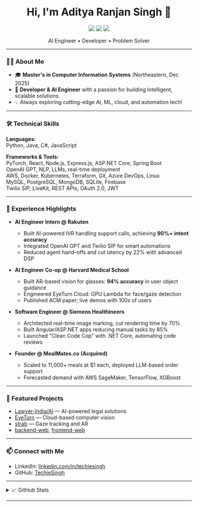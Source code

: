 <!-- Profile README for TechieSingh (Aditya Ranjan Singh) -->

<h1 align="center">Hi, I'm Aditya Ranjan Singh 👋</h1>
<p align="center">
  <a href="mailto:singh.adityara@northeastern.edu"><img src="https://img.shields.io/badge/Email-blue?style=flat&logo=gmail" /></a>
  <a href="https://linkedin.com/in/techiesingh"><img src="https://img.shields.io/badge/LinkedIn-blue?style=flat&logo=linkedin" /></a>
  <a href="https://github.com/TechieSingh"><img src="https://img.shields.io/badge/GitHub-181717?style=flat&logo=github&logoColor=white" /></a>
</p>
<p align="center">AI Engineer • Developer • Problem Solver</p>

---

### 🧑‍💻 About Me

- 🎓 **Master's in Computer Information Systems** (Northeastern, Dec 2025)  
- 🧠 **Developer & AI Engineer** with a passion for building intelligent, scalable solutions.
- 💡 Always exploring cutting-edge AI, ML, cloud, and automation tech!

---

### 🛠️ Technical Skills

**Languages:**  
Python, Java, C#, JavaScript

**Frameworks & Tools:**  
PyTorch, React, Node.js, Express.js, ASP.NET Core, Spring Boot  
OpenAI GPT, NLP, LLMs, real-time deployment  
AWS, Docker, Kubernetes, Terraform, Git, Azure DevOps, Linux  
MySQL, PostgreSQL, MongoDB, SQLite, Firebase  
Twilio SIP, LiveKit, REST APIs, OAuth 2.0, JWT

---

### 🚀 Experience Highlights

- **AI Engineer Intern @ Rakuten**  
  - Built AI-powered IVR handling support calls, achieving **90%+ intent accuracy**
  - Integrated OpenAI GPT and Twilio SIP for smart automations
  - Reduced agent hand-offs and cut latency by 22% with advanced DSP

- **AI Engineer Co-op @ Harvard Medical School**  
  - Built AR-based vision for glasses: **94% accuracy** in user object guidance
  - Engineered EyeTurn Cloud: GPU Lambda for face/gaze detection
  - Published ACM paper; live demos with 100s of users

- **Software Engineer @ Siemens Healthineers**  
  - Architected real-time image marking, cut rendering time by 70%
  - Built Angular/ASP.NET apps reducing manual tasks by 85%
  - Launched "Clean Code Cop" with .NET Core, automating code reviews

- **Founder @ MealMates.co (Acquired)**  
  - Scaled to 11,000+ meals at $1 each, deployed LLM-based order support
  - Forecasted demand with AWS SageMaker, TensorFlow, XGBoost

---

### 🌟 Featured Projects

- [Lawyer-India/AI](https://github.com/Lawyer-India/AI) — AI-powered legal solutions  
- [EyeTurn](https://github.com/TechieSingh/EyeTurn) — Cloud-based computer vision  
- [strab](https://github.com/TechieSingh/strab) — Gaze tracking and AR  
- [backend-web](https://github.com/Lawyer-India/backend-web), [frontend-web](https://github.com/Lawyer-India/frontend-web)

---

### 📫 Connect with Me
- LinkedIn: [linkedin.com/in/techiesingh](https://linkedin.com/in/techiesingh)
- GitHub: [TechieSingh](https://github.com/TechieSingh)

---

<details>
<summary>📈 GitHub Stats</summary>

![TechieSingh's GitHub Stats](https://github-readme-stats.vercel.app/api?username=TechieSingh&show_icons=true&theme=github_dark)
</details>

---

<!--
Let's connect and build something amazing!
-->
